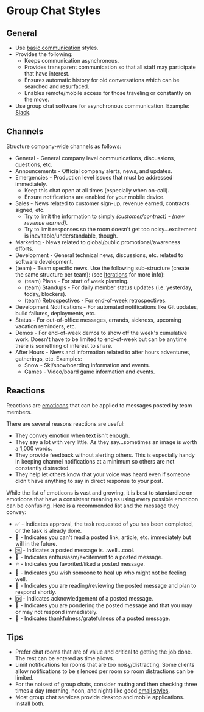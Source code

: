 # Group Chat Styles

## General

- Use [basic communication](basic.md) styles.
- Provides the following:
  - Keeps communication asynchronous.
  - Provides transparent communication so that all staff may participate that have interest.
  - Ensures automatic history for old conversations which can be searched and resurfaced.
  - Enables remote/mobile access for those traveling or constantly on the move.
- Use group chat software for asynchronous communication. Example: [Slack](https://slack.com).

## Channels

Structure company-wide channels as follows:

- General - General company level communications, discussions, questions, etc.
- Announcements - Official company alerts, news, and updates.
- Emergencies - Production level issues that must be addressed immediately.
  - Keep this chat open at all times (especially when on-call).
  - Ensure notifications are enabled for your mobile device.
- Sales - News related to customer sign-up, revenue earned, contracts signed, etc.
  - Try to limit the information to simply *(customer/contract) - (new revenue earned)*.
  - Try to limit responses so the room doesn't get too noisy...excitement is
    inevitable/understandable, though.
- Marketing - News related to global/public promotional/awareness efforts.
- Development - General technical news, discussions, etc. related to software development.
- (team) - Team specific news. Use the following sub-structure (create the same structure per team):
  (see [Iterations](../business/iterations.md) for more info):
  - (team) Plans - For start of week planning.
  - (team) Standups - For daily member status updates (i.e. yesterday, today, blockers).
  - (team) Retrospectives - For end-of-week retrospectives.
- Development Notifications - For automated notifications like Git updates, build failures,
  deployments, etc.
- Status - For out-of-office messages, errands, sickness, upcoming vacation reminders, etc.
- Demos - For end-of-week demos to show off the week's cumulative work. Doesn't have to be limited
  to end-of-week but can be anytime there is something of interest to share.
- After Hours - News and information related to after hours adventures, gatherings, etc. Examples:
  - Snow - Ski/snowboarding information and events.
  - Games - Video/board game information and events.

## Reactions

Reactions are [emoticons](http://www.webpagefx.com/tools/emoji-cheat-sheet) that can be applied to
messages posted by team members.

There are several reasons reactions are useful:

- They convey emotion when text isn't enough.
- They say a lot with very little. As they say...sometimes an image is worth a 1,000 words.
- They provide feedback without alerting others. This is especially handy in keeping channel
  notifications at a minimum so others are not constantly distracted.
- They help let others know that your voice was heard even if someone didn't have anything to say in
  direct response to your post.

While the list of emoticons is vast and growing, it is best to standardize on emoticons that have a
consistent meaning as using every possible emoticon can be confusing. Here is a recommended list and
the message they convey:

- :white_check_mark: - Indicates approval, the task requested of you has been completed, or the task
  is aleady done.
- :bookmark: - Indicates you can't read a posted link, article, etc. immediately but will in the
  future.
- :cool: - Indicates a posted message is...well...cool.
- :tada: - Indicates enthusiasm/excitement to a posted message.
- :star: - Indicates you favorited/liked a posted message.
- :pill: - Indicates you wish someone to heal up who might not be feeling well.
- :eyes: - Indicates you are reading/reviewing the posted message and plan to respond shortly.
- :ok: - Indicates acknowledgement of a posted message.
- :thought_balloon: - Indicates you are pondering the posted message and that you may or may not
  respond immediately.
- :bow: - Indicates thankfulness/gratefulness of a posted message.

## Tips

- Prefer chat rooms that are of value and critical to getting the job done. The rest can be entered
  as time allows.
- Limit notifications for rooms that are too noisy/distracting. Some clients allow notifications to
  be silenced per room so room distractions can be limited.
- For the noisest of group chats, consider muting and then checking three times a day (morning,
  noon, and night) like good [email styles](email.md).
- Most group chat services provide desktop and mobile applications. Install both.
